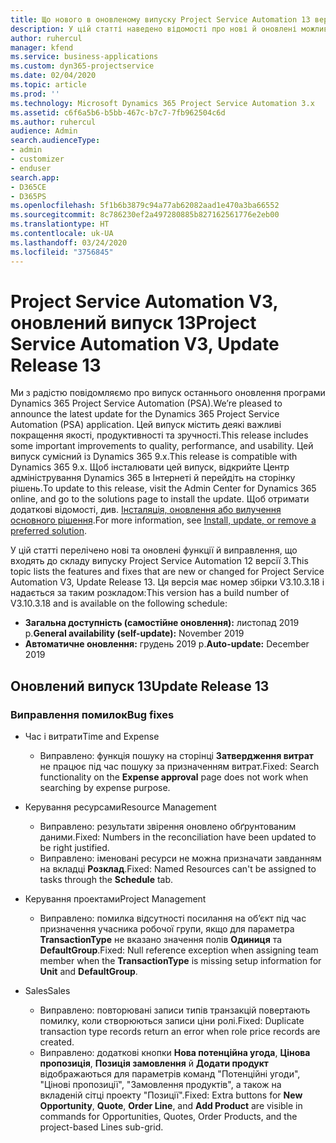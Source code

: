 ```yaml
---
title: Що нового в оновленому випуску Project Service Automation 13 версії 3
description: У цій статті наведено відомості про нові й оновлені можливості Project Service Automation 13 версії 3.
author: ruhercul
manager: kfend
ms.service: business-applications
ms.custom: dyn365-projectservice
ms.date: 02/04/2020
ms.topic: article
ms.prod: ''
ms.technology: Microsoft Dynamics 365 Project Service Automation 3.x
ms.assetid: c6f6a5b6-b5bb-467c-b7c7-7fb962504c6d
ms.author: ruhercul
audience: Admin
search.audienceType:
- admin
- customizer
- enduser
search.app:
- D365CE
- D365PS
ms.openlocfilehash: 5f1b6b3879c94a77ab62082aad1e470a3ba66552
ms.sourcegitcommit: 8c786230ef2a497280885b827162561776e2eb00
ms.translationtype: HT
ms.contentlocale: uk-UA
ms.lasthandoff: 03/24/2020
ms.locfileid: "3756845"
---
```

# <a name="project-service-automation-v3-update-release-13"></a><span data-ttu-id="e5bf8-103">Project Service Automation V3, оновлений випуск 13</span><span class="sxs-lookup"><span data-stu-id="e5bf8-103">Project Service Automation V3, Update Release 13</span></span>
<span data-ttu-id="e5bf8-104">Ми з радістю повідомляємо про випуск останнього оновлення програми Dynamics 365 Project Service Automation (PSA).</span><span class="sxs-lookup"><span data-stu-id="e5bf8-104">We’re pleased to announce the latest update for the Dynamics 365 Project Service Automation (PSA) application.</span></span> <span data-ttu-id="e5bf8-105">Цей випуск містить деякі важливі покращення якості, продуктивності та зручності.</span><span class="sxs-lookup"><span data-stu-id="e5bf8-105">This release includes some important improvements to quality, performance, and usability.</span></span> <span data-ttu-id="e5bf8-106">Цей випуск сумісний із Dynamics 365 9.x.</span><span class="sxs-lookup"><span data-stu-id="e5bf8-106">This release is compatible with Dynamics 365 9.x.</span></span> <span data-ttu-id="e5bf8-107">Щоб інсталювати цей випуск, відкрийте Центр адміністрування Dynamics 365 в Інтернеті й перейдіть на сторінку рішень.</span><span class="sxs-lookup"><span data-stu-id="e5bf8-107">To update to this release, visit the Admin Center for Dynamics 365 online, and go to the solutions page to install the update.</span></span> <span data-ttu-id="e5bf8-108">Щоб отримати додаткові відомості, див. [Інсталяція, оновлення або вилучення основного рішення](https://docs.microsoft.com/power-platform/admin/install-remove-preferred-solution).</span><span class="sxs-lookup"><span data-stu-id="e5bf8-108">For more information, see [Install, update, or remove a preferred solution](https://docs.microsoft.com/power-platform/admin/install-remove-preferred-solution).</span></span>

<span data-ttu-id="e5bf8-109">У цій статті перелічено нові та оновлені функції й виправлення, що входять до складу випуску Project Service Automation 12 версії 3.</span><span class="sxs-lookup"><span data-stu-id="e5bf8-109">This topic lists the features and fixes that are new or changed for Project Service Automation V3, Update Release 13.</span></span> <span data-ttu-id="e5bf8-110">Ця версія має номер збірки V3.10.3.18 і надається за таким розкладом:</span><span class="sxs-lookup"><span data-stu-id="e5bf8-110">This version has a build number of V3.10.3.18 and is available on the following schedule:</span></span>

- <span data-ttu-id="e5bf8-111">**Загальна доступність (самостійне оновлення):** листопад 2019 р.</span><span class="sxs-lookup"><span data-stu-id="e5bf8-111">**General availability (self-update):** November 2019</span></span>
- <span data-ttu-id="e5bf8-112">**Автоматичне оновлення:** грудень 2019 р.</span><span class="sxs-lookup"><span data-stu-id="e5bf8-112">**Auto-update:** December 2019</span></span>


## <a name="update-release-13"></a><span data-ttu-id="e5bf8-113">Оновлений випуск 13</span><span class="sxs-lookup"><span data-stu-id="e5bf8-113">Update Release 13</span></span> 

### <a name="bug-fixes"></a><span data-ttu-id="e5bf8-114">Виправлення помилок</span><span class="sxs-lookup"><span data-stu-id="e5bf8-114">Bug fixes</span></span>

- <span data-ttu-id="e5bf8-115">Час і витрати</span><span class="sxs-lookup"><span data-stu-id="e5bf8-115">Time and Expense</span></span>

     - <span data-ttu-id="e5bf8-116">Виправлено: функція пошуку на сторінці **Затвердження витрат** не працює під час пошуку за призначенням витрат.</span><span class="sxs-lookup"><span data-stu-id="e5bf8-116">Fixed: Search functionality on the **Expense approval** page does not work when searching by expense purpose.</span></span>

- <span data-ttu-id="e5bf8-117">Керування ресурсами</span><span class="sxs-lookup"><span data-stu-id="e5bf8-117">Resource Management</span></span>

     - <span data-ttu-id="e5bf8-118">Виправлено: результати звірення оновлено обґрунтованим даними.</span><span class="sxs-lookup"><span data-stu-id="e5bf8-118">Fixed: Numbers in the reconciliation have been updated to be right justified.</span></span>
     - <span data-ttu-id="e5bf8-119">Виправлено: іменовані ресурси не можна призначати завданням на вкладці **Розклад**.</span><span class="sxs-lookup"><span data-stu-id="e5bf8-119">Fixed: Named Resources can't be assigned to tasks through the **Schedule** tab.</span></span>

- <span data-ttu-id="e5bf8-120">Керування проектами</span><span class="sxs-lookup"><span data-stu-id="e5bf8-120">Project Management</span></span>

     - <span data-ttu-id="e5bf8-121">Виправлено: помилка відсутності посилання на об’єкт під час призначення учасника робочої групи, якщо для параметра **TransactionType** не вказано значення полів **Одиниця** та **DefaultGroup**.</span><span class="sxs-lookup"><span data-stu-id="e5bf8-121">Fixed: Null reference exception when assigning team member when the **TransactionType** is missing setup information for **Unit** and **DefaultGroup**.</span></span>

- <span data-ttu-id="e5bf8-122">Sales</span><span class="sxs-lookup"><span data-stu-id="e5bf8-122">Sales</span></span>

     - <span data-ttu-id="e5bf8-123">Виправлено: повторювані записи типів транзакцій повертають помилку, коли створюються записи ціни ролі.</span><span class="sxs-lookup"><span data-stu-id="e5bf8-123">Fixed: Duplicate transaction type records return an error when role price records are created.</span></span>
     - <span data-ttu-id="e5bf8-124">Виправлено: додаткові кнопки **Нова потенційна угода**, **Цінова пропозиція**, **Позиція замовлення** й **Додати продукт** відображаються для параметрів команд "Потенційні угоди", "Цінові пропозиції", "Замовлення продуктів", а також на вкладеній сітці проекту "Позиції".</span><span class="sxs-lookup"><span data-stu-id="e5bf8-124">Fixed: Extra buttons for **New Opportunity**, **Quote**, **Order Line**, and **Add Product** are visible in commands for Opportunities, Quotes, Order Products, and the project-based Lines sub-grid.</span></span>


